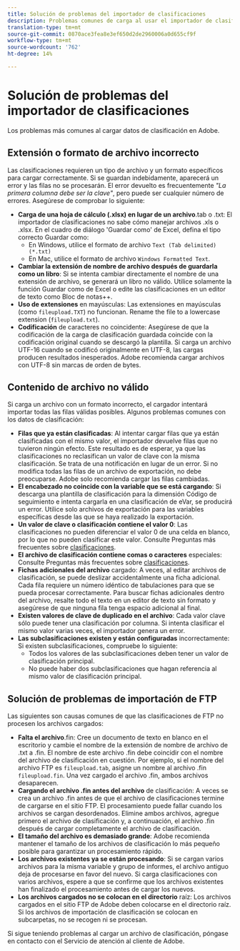 ```yaml
---
title: Solución de problemas del importador de clasificaciones
description: Problemas comunes de carga al usar el importador de clasificaciones.
translation-type: tm+mt
source-git-commit: 0870ace3fea8e3ef650d2de2960006a0d655cf9f
workflow-type: tm+mt
source-wordcount: '762'
ht-degree: 14%

---
```



# Solución de problemas del importador de clasificaciones

Los problemas más comunes al cargar datos de clasificación en Adobe.

## Extensión o formato de archivo incorrecto

Las clasificaciones requieren un tipo de archivo y un formato específicos para cargar correctamente. Si se guardan indebidamente, aparecerá un error y las filas no se procesarán. El error devuelto es frecuentemente *&quot;La primera columna debe ser la clave&quot;*, pero puede ser cualquier número de errores. Asegúrese de comprobar lo siguiente:

* **Carga de una hoja de cálculo (.xlsx) en lugar de un archivo**.tab o .txt: El importador de clasificaciones no sabe cómo manejar archivos .xls o .xlsx. En el cuadro de diálogo &#39;Guardar como&#39; de Excel, defina el tipo correcto Guardar como:
   * En Windows, utilice el formato de archivo `Text (Tab delimited) (*.txt)`
   * En Mac, utilice el formato de archivo `Windows Formatted Text`.
* **Cambiar la extensión de nombre de archivo después de guardarla como un libro**: Si se intenta cambiar directamente el nombre de una extensión de archivo, se generará un libro no válido. Utilice solamente la función Guardar como de Excel o edite las clasificaciones en un editor de texto como Bloc de notas++.
* **Uso de extensiones** en mayúsculas: Las extensiones en mayúsculas (como `fileupload.TXT`) no funcionan. Rename the file to a lowercase extension (`fileupload.txt`).
* **Codificación** de caracteres no coincidente: Asegúrese de que la codificación de la carga de clasificación guardada coincide con la codificación original cuando se descargó la plantilla. Si carga un archivo UTF-16 cuando se codificó originalmente en UTF-8, las cargas producen resultados inesperados. Adobe recomienda cargar archivos con UTF-8 sin marcas de orden de bytes.

## Contenido de archivo no válido

Si carga un archivo con un formato incorrecto, el cargador intentará importar todas las filas válidas posibles. Algunos problemas comunes con los datos de clasificación:

* **Filas que ya están clasificadas**: Al intentar cargar filas que ya están clasificadas con el mismo valor, el importador devuelve filas que no tuvieron ningún efecto. Este resultado es de esperar, ya que las clasificaciones no reclasifican un valor de clave con la misma clasificación. Se trata de una notificación en lugar de un error. Si no modifica todas las filas de un archivo de exportación, no debe preocuparse. Adobe solo recomienda cargar las filas cambiadas.
* **El encabezado no coincide con la variable que se está cargando**: Si descarga una plantilla de clasificación para la dimensión Código de seguimiento e intenta cargarla en una clasificación de eVar, se producirá un error. Utilice solo archivos de exportación para las variables específicas desde las que se haya realizado la exportación.
* **Un valor de clave o clasificación contiene el valor 0**: Las clasificaciones no pueden diferenciar el valor 0 de una celda en blanco, por lo que no pueden clasificar este valor. Consulte Preguntas más frecuentes sobre [clasificaciones](../faq.md).
* **El archivo de clasificación contiene comas o caracteres** especiales: Consulte Preguntas más frecuentes sobre [clasificaciones](../faq.md).
* **Fichas adicionales del archivo** cargado: A veces, al editar archivos de clasificación, se puede deslizar accidentalmente una ficha adicional. Cada fila requiere un número idéntico de tabulaciones para que se pueda procesar correctamente. Para buscar fichas adicionales dentro del archivo, resalte todo el texto en un editor de texto sin formato y asegúrese de que ninguna fila tenga espacio adicional al final.
* **Existen valores de clave de duplicado en el archivo**: Cada valor clave sólo puede tener una clasificación por columna. Si intenta clasificar el mismo valor varias veces, el importador genera un error.
* **Las subclasificaciones existen y están configuradas** incorrectamente: Si existen subclasificaciones, compruebe lo siguiente:
   * Todos los valores de las subclasificaciones deben tener un valor de clasificación principal.
   * No puede haber dos subclasificaciones que hagan referencia al mismo valor de clasificación principal.

## Solución de problemas de importación de FTP

Las siguientes son causas comunes de que las clasificaciones de FTP no procesen los archivos cargados:

* **Falta el archivo**.fin: Cree un documento de texto en blanco en el escritorio y cambie el nombre de la extensión de nombre de archivo de .txt a .fin. El nombre de este archivo .fin debe coincidir con el nombre del archivo de clasificación en cuestión. Por ejemplo, si el nombre del archivo FTP es `fileupload.tab`, asigne un nombre al archivo .fin `fileupload.fin`. Una vez cargado el archivo .fin, ambos archivos desaparecen.
* **Cargando el archivo .fin antes del archivo** de clasificación: A veces se crea un archivo .fin antes de que el archivo de clasificaciones termine de cargarse en el sitio FTP. El procesamiento puede fallar cuando los archivos se cargan desordenados. Elimine ambos archivos, agregue primero el archivo de clasificación y, a continuación, el archivo .fin después de cargar completamente el archivo de clasificación.
* **El tamaño del archivo es demasiado grande**: Adobe recomienda mantener el tamaño de los archivos de clasificación lo más pequeño posible para garantizar un procesamiento rápido.
* **Los archivos existentes ya se están procesando**: Si se cargan varios archivos para la misma variable y grupo de informes, el archivo antiguo deja de procesarse en favor del nuevo. Si carga clasificaciones con varios archivos, espere a que se confirme que los archivos existentes han finalizado el procesamiento antes de cargar los nuevos.
* **Los archivos cargados no se colocan en el directorio** raíz: Los archivos cargados en el sitio FTP de Adobe deben colocarse en el directorio raíz. Si los archivos de importación de clasificación se colocan en subcarpetas, no se recogen ni se procesan.

Si sigue teniendo problemas al cargar un archivo de clasificación, póngase en contacto con el Servicio de atención al cliente de Adobe.

